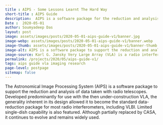 ```yaml
---
title : AIPS - Some Lessons Learnt The Hard Way
short-title : AIPS Guide
description:  AIPS is a software package for the reduction and analysis of radio interferometric data. Collection of quick guides and troubleshooting tips collected by Soumyadeep Das.
Date :  2020-05-01
author: Soumyadeep Das
layout: post
image: assets/images/posts/2020-05-01-aips-guide-v1/banner.jpg
image-webp: assets/images/posts/2020-05-01-aips-guide-v1/banner.webp
image-thumb: assets/images/posts/2020-05-01-aips-guide-v1/banner-thumb.jpg
image-alt: AIPS is a software package to support the reduction and analysis of data taken with radio telescopes. 
image-source: Karl G. Jansky Very Large Array (VLA) is a radio interferometric array located in central New Mexico, USA (Image courtesy - tripadvisor).
permalink: /projects/2020/05/aips-guide-v1/
tags: aips guide vla imaging research
page-level: postpage
sitemap: false
---
```

 
<!-- Add images to assets/images/posts/2020-05-01-aips-guide-v1 -->
The Astronomical Image Processing System (AIPS) is a software package to support the reduction and analysis of data taken with radio telescopes. Developed predominantly for use with the then under-construction VLA, the generality inherent in its design allowed it to become the standard data-reduction package for most radio interferometers, including VLBI. Limited single-dish capability is also featured. Although partially replaced by CASA, it continues to evolve and remains widely used. 

